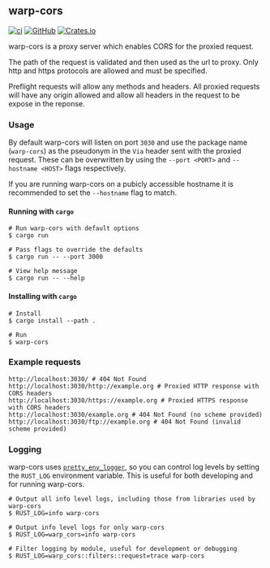 ## warp-cors

[![ci](https://github.com/Bassetts/warp-cors/workflows/ci/badge.svg)](https://github.com/Bassetts/warp-cors/actions?query=workflow%3Aci)
[![GitHub](https://img.shields.io/github/license/bassetts/warp-cors?color=blue)](./LICENSE)
[![Crates.io](https://img.shields.io/crates/v/warp-cors)](https://crates.io/crates/warp-cors)

warp-cors is a proxy server which enables CORS for the proxied request.

The path of the request is validated and then used as the url to proxy. Only
http and https protocols are allowed and must be specified.

Preflight requests will allow any methods and headers. All proxied requests will
have any origin allowed and allow all headers in the request to be expose in the
reponse.

### Usage

By default warp-cors will listen on port `3030` and use the package name
(`warp-cors`) as the pseudonym in the `Via` header sent with the proxied
request. These can be overwritten by using the `--port <PORT>` and
`--hostname <HOST>` flags respectively.

If you are running warp-cors on a pubicly accessible hostname it is
recommended to set the `--hostname` flag to match.

#### Running with `cargo`

```shell
# Run warp-cors with default options
$ cargo run

# Pass flags to override the defaults
$ cargo run -- --port 3000

# View help message
$ cargo run -- --help
```

#### Installing with `cargo`

```shell
# Install
$ cargo install --path .

# Run
$ warp-cors
```

### Example requests

```shell
http://localhost:3030/ # 404 Not Found
http://localhost:3030/http://example.org # Proxied HTTP response with CORS headers
http://localhost:3030/https://example.org # Proxied HTTPS response with CORS headers
http://localhost:3030/example.org # 404 Not Found (no scheme provided)
http://localhost:3030/ftp://example.org # 404 Not Found (invalid scheme provided)
```

### Logging

warp-cors uses [`pretty_env_logger`], so you can control log levels by setting
the `RUST_LOG` environment variable. This is useful for both developing and
for running warp-cors.

```shell
# Output all info level logs, including those from libraries used by warp-cors
$ RUST_LOG=info warp-cors

# Output info level logs for only warp-cors
$ RUST_LOG=warp_cors=info warp-cors

# Filter logging by module, useful for development or debugging
$ RUST_LOG=warp_cors::filters::request=trace warp-cors
```

[`pretty_env_logger`]: https://docs.rs/pretty_env_logger/*/pretty_env_logger/
